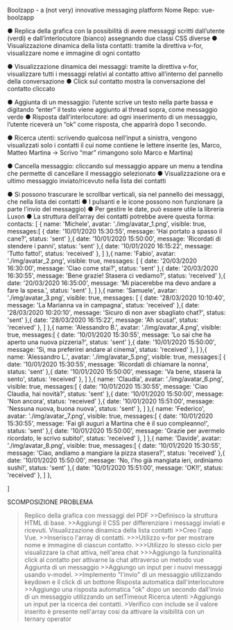 Boolzapp - a (not very) innovative messaging platform
Nome Repo: vue-boolzapp 
<!-- Milestone 1 -->
● Replica della grafica con la possibilità di avere messaggi scritti dall’utente (verdi) e dall’interlocutore (bianco) assegnando due classi CSS diverse
● Visualizzazione dinamica della lista contatti: tramite la direttiva v-for, visualizzare nome e immagine di ogni contatto
<!-- Milestone 2 -->
● Visualizzazione dinamica dei messaggi: tramite la direttiva v-for, visualizzare tutti i messaggi relativi al contatto attivo all’interno del pannello della conversazione
● Click sul contatto mostra la conversazione del contatto cliccato
<!-- Milestone 3 -->
● Aggiunta di un messaggio: l’utente scrive un testo nella parte bassa e digitando “enter” il testo viene aggiunto al thread sopra, come messaggio verde
● Risposta dall’interlocutore: ad ogni inserimento di un messaggio, l’utente riceverà un “ok” come risposta, che apparirà dopo 1 secondo.
<!-- Milestone 4 -->
● Ricerca utenti: scrivendo qualcosa nell’input a sinistra, vengono visualizzati solo i contatti il cui nome contiene le lettere inserite (es, Marco, Matteo Martina -> Scrivo “mar” rimangono solo Marco e Martina)
<!-- Milestone 5 - opzionale -->
● Cancella messaggio: cliccando sul messaggio appare un menu a tendina che permette di cancellare il messaggio selezionato
● Visualizzazione ora e ultimo messaggio inviato/ricevuto nella lista dei contatti
<!-- Consigli utili: -->
● Si possono trascurare le scrollbar verticali, sia nel pannello dei messaggi, che nella lista dei contatti
● I pulsanti e le icone possono non funzionare (a parte l’invio del messaggio)
● Per gestire le date, può essere utile la libreria Luxon
● La struttura dell’array dei contatti potrebbe avere questa forma:
contacts: [
    {
        name: 'Michele',
        avatar: './img/avatar_1.png',
        visible: true,
        messages:[
            {
                date: '10/01/2020 15:30:55',
                message: 'Hai portato a spasso il cane?',
                status: 'sent'
            },{
                date: '10/01/2020 15:50:00',
                message: 'Ricordati di stendere i panni',
                status: 'sent'
            },{
                date: '10/01/2020 16:15:22',
                message: 'Tutto fatto!',
                status: 'received'
            },
        ]
    },{
        name: 'Fabio',
        avatar: './img/avatar_2.png',
        visible: true,
        messages: [
            {
                date: '20/03/2020 16:30:00',
                message: 'Ciao come stai?',
                status: 'sent'
            },{
                date: '20/03/2020 16:30:55',
                message: 'Bene grazie! Stasera ci vediamo?',
                status: 'received'
            },{
                date: '20/03/2020 16:35:00',
                message: 'Mi piacerebbe ma devo andare a fare la spesa.',
                status: 'sent'
            },
        ]
    },{
        name: 'Samuele',
        avatar: './img/avatar_3.png',
        visible: true,
        messages: [
            {
                date: '28/03/2020 10:10:40',
                message: 'La Marianna va in campagna',
                status: 'received'
            },{
                date: '28/03/2020 10:20:10',
                message: 'Sicuro di non aver sbagliato chat?',
                status: 'sent'
            },{
                date: '28/03/2020 16:15:22',
                message: 'Ah scusa!',
                status: 'received'
            },
        ]
    },{
        name: 'Alessandro B.',
        avatar: './img/avatar_4.png',
        visible: true,
        messages:[
            {
                date: '10/01/2020 15:30:55',
                message: 'Lo sai che ha aperto una nuova pizzeria?',
                status: 'sent'
            },{
                date: '10/01/2020 15:50:00',
                message: 'Si, ma preferirei andare al cinema',
                status: 'received'
            },
        ]
    },{
        name: 'Alessandro L.',
        avatar: './img/avatar_5.png',
        visible: true,
        messages:[
            {
                date: '10/01/2020 15:30:55',
                message: 'Ricordati di chiamare la nonna',
                status: 'sent'
            },{
                date: '10/01/2020 15:50:00',
                message: 'Va bene, stasera la sento',
                status: 'received'
            },
        ]
    },{
        name: 'Claudia',
        avatar: './img/avatar_6.png',
        visible: true,
        messages:[
            {
                date: '10/01/2020 15:30:55',
                message: 'Ciao Claudia, hai novità?',
                status: 'sent'
            },{
                date: '10/01/2020 15:50:00',
                message: 'Non ancora',
                status: 'received'
            },{
                date: '10/01/2020 15:51:00',
                message: 'Nessuna nuova, buona nuova',
                status: 'sent'
            },
        ]
    },{
        name: 'Federico',
        avatar: './img/avatar_7.png',
        visible: true,
        messages:[
            {
                date: '10/01/2020 15:30:55',
                message: 'Fai gli auguri a Martina che è il suo compleanno!',
                status: 'sent'
            },{
                date: '10/01/2020 15:50:00',
                message: 'Grazie per avermelo ricordato, le scrivo subito!',
                status: 'received'
            },
        ]
    },{
        name: 'Davide',
        avatar: './img/avatar_8.png',
        visible: true,
        messages:[
            {
                date: '10/01/2020 15:30:55',
                message: 'Ciao, andiamo a mangiare la pizza stasera?',
                status: 'received'
            },{
                date: '10/01/2020 15:50:00',
                message: 'No, l\'ho già mangiata ieri, ordiniamo sushi!',
                status: 'sent'
            },{
                date: '10/01/2020 15:51:00',
                message: 'OK!!',
                status: 'received'
            },
        ]
    },

]

        
SCOMPOSIZIONE PROBLEMA
>Replico della grafica con messaggi del PDF
    >>Definisco la struttura HTML di base.
    >>Aggiungi il CSS per differenziare i messaggi inviati e ricevuti.
>Visualizzazione dinamica della lista contatti
    >>Creo l'app Vue.
    >>Inserisco l'array di contatti.
        >>>Utilizzo v-for per mostrare nome e immagine di ciascun contatto.
        >>>Utilizzo lo stesso ciclo per visualizzare la chat attiva, nell'area chat
        >>>Aggiungo la funzionalità click al contatto per attivarne la chat attraverso un metodo vue
>Aggiunta di un messaggio
    >>Aggiungo un input per i nuovi messaggi usando v-model.
    >>Implemento "l'invio" di un messaggio utilizzando keydown e il click di un bottone 
>Risposta automatica dall'interlocutore
    >>Aggiungo una risposta automatica "ok" dopo un secondo dall'invio di un messaggio utilizzando un setTimeout
>Ricerca utenti
    >Aggiungo un input per la ricerca dei contatti.
    >Verifico con include se il valore inserito è presente nell'array cosi da attivare la visibilità con un ternary operator